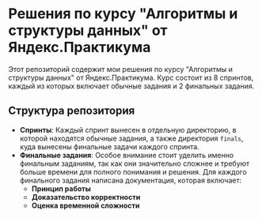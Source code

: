 # Решения по курсу "Алгоритмы и структуры данных" от Яндекс.Практикума

Этот репозиторий содержит мои решения по курсу "Алгоритмы и структуры данных" от Яндекс.Практикума. Курс состоит из 8 спринтов, каждый из которых включает обычные задания и 2 финальных задания.

## Структура репозитория

- **Спринты**: Каждый спринт вынесен в отдельную директорию, в которой находятся обычные задания, а также директория `finals`, куда вынесены финальные задачи каждого спринта.
- **Финальные задания**: Особое внимание стоит уделить именно финальным заданиям, так как они значительно сложнее и требуют больше времени для полного понимания и решения. Для каждого финального задания написана документация, которая включает:
  - **Принцип работы**  
  - **Доказательство корректности**  
  - **Оценка временной сложности**